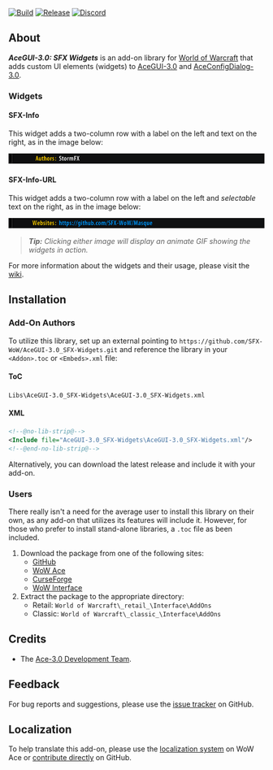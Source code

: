 [![Build][SVG-Build]][Build]
[![Release][SVG-Release]][Release]
[![Discord][SVG-Discord]][Discord]

## About

_**AceGUI-3.0: SFX Widgets**_ is an add-on library for [World of Warcraft] that adds custom UI elements (widgets) to [AceGUI-3.0][Ace3] and [AceConfigDialog-3.0][Ace3].

### Widgets

#### SFX-Info

This widget adds a two-column row with a label on the left and text on the right, as in the image below:

[![SFX-Info](.docs/img/sfx-info.png)][GIF]

#### SFX-Info-URL

This widget adds a two-column row with a label on the left and _selectable_ text on the right, as in the image below:

[![SFX-Info](.docs/img/sfx-info-url.png)][GIF]

> _**Tip:** Clicking either image will display an animate GIF showing the widgets in action._

For more information about the widgets and their usage, please visit the [wiki](wiki).

## Installation

### Add-On Authors

To utilize this library, set up an external pointing to `https://github.com/SFX-WoW/AceGUI-3.0_SFX-Widgets.git` and reference the library in your `<Addon>.toc` or `<Embeds>.xml` file:

#### ToC

`Libs\AceGUI-3.0_SFX-Widgets\AceGUI-3.0_SFX-Widgets.xml`

#### XML

```xml
<!--@no-lib-strip@-->
<Include file="AceGUI-3.0_SFX-Widgets\AceGUI-3.0_SFX-Widgets.xml"/>
<!--@end-no-lib-strip@-->
```

Alternatively, you can download the latest release and include it with your add-on.

### Users

There really isn't a need for the average user to install this library on their own, as any add-on that utilizes its features will include it. However, for those who prefer to install stand-alone libraries, a `.toc` file as been included.

1. Download the package from one of the following sites:
    - [GitHub]
    - [WoW Ace]
    - [CurseForge]
    - [WoW Interface]
2. Extract the package to the appropriate directory:
    - Retail: `World of Warcraft\_retail_\Interface\AddOns`
    - Classic: `World of Warcraft\_classic_\Interface\AddOns`

## Credits

- The [Ace-3.0 Development Team][Ace3].

## Feedback

For bug reports and suggestions, please use the [issue tracker] on GitHub.

## Localization

To help translate this add-on, please use the [localization system] on WoW Ace or [contribute directly] on GitHub.

[Links]: #

[Ace3]: https://www.wowace.com/projects/ace3 (Ace3 Homepage)
[World of Warcraft]: https://worldofwarcraft.com (World of Warcraft)

[GitHub]: https://github.com/SFX-WoW/AceGUI-3.0_SFX-Widgets (Download from GitHub)
[WoW Ace]: https://www.wowace.com/projects/sfx-widgets (Download from WoW Ace)
[CurseForge]: https://www.curseforge.com/wow/addons/sfx-widgets (Download from CurseForge)
[WoW Interface]: https://www.wowinterface.com/downloads/info25658 (Download from WoW Interface)

[Build]: https://github.com/SFX-WoW/AceGUI-3.0_SFX-Widgets/actions?query=workflow%3ARelease (Build Status)
[Release]: https://github.com/SFX-WoW/AceGUI-3.0_SFX-Widgets/releases (Latest Release)
[Discord]: https://discord.gg/DDVqkd6 (Discord)

[Issue Tracker]: https://github.com/SFX-WoW/AceGUI-3.0_SFX-Widgets/issues (Report an Issue)
[Contribute Directly]: https://github.com/SFX-WoW/AceGUI-3.0_SFX-Widgets (Translate on GitHub)
[Localization System]: https://www.wowace.com/projects/sfx-widgets/localization (Translate on WoW Ace)

[Images]: #

[GIF]: .docs/img/sfx-widgets.gif

[SVG-Build]: https://img.shields.io/github/workflow/status/SFX-WoW/AceGUI-3.0_SFX-Widgets/Release?label=Build&logo=github&logoColor=fff&style=flat-square
[SVG-Release]: https://img.shields.io/github/v/release/SFX-WoW/AceGUI-3.0_SFX-Widgets?logo=github&logoColor=fff&label=Release&style=flat-square
[SVG-Discord]: https://img.shields.io/badge/Discord-StormFX-7289da?logo=discord&logoColor=fff&style=flat-square
